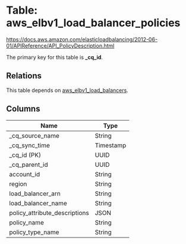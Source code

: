 # Table: aws_elbv1_load_balancer_policies

https://docs.aws.amazon.com/elasticloadbalancing/2012-06-01/APIReference/API_PolicyDescription.html

The primary key for this table is **_cq_id**.

## Relations
This table depends on [aws_elbv1_load_balancers](aws_elbv1_load_balancers.md).


## Columns
| Name          | Type          |
| ------------- | ------------- |
|_cq_source_name|String|
|_cq_sync_time|Timestamp|
|_cq_id (PK)|UUID|
|_cq_parent_id|UUID|
|account_id|String|
|region|String|
|load_balancer_arn|String|
|load_balancer_name|String|
|policy_attribute_descriptions|JSON|
|policy_name|String|
|policy_type_name|String|